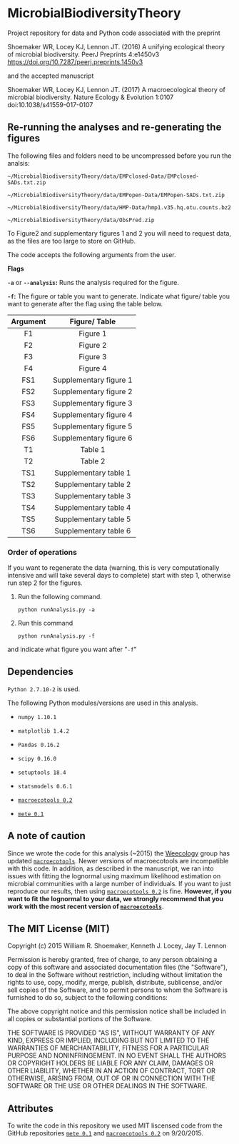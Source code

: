 # MicrobialBiodiversityTheory

Project repository for data and Python code associated with the preprint

Shoemaker WR, Locey KJ, Lennon JT. (2016) A unifying ecological theory of microbial biodiversity. PeerJ Preprints 4:e1450v3 https://doi.org/10.7287/peerj.preprints.1450v3

and the accepted manuscript

Shoemaker WR, Locey KJ, Lennon JT. (2017) A macroecological theory of microbial biodiversity. Nature Ecology & Evolution 1:0107 doi:10.1038/s41559-017-0107

## Re-running the analyses and re-generating the figures

The following files and folders need to be uncompressed before you run the analsis:

`~/MicrobialBiodiversityTheory/data/EMPclosed-Data/EMPclosed-SADs.txt.zip`

`~/MicrobialBiodiversityTheory/data/EMPopen-Data/EMPopen-SADs.txt.zip`

`~/MicrobialBiodiversityTheory/data/HMP-Data/hmp1.v35.hq.otu.counts.bz2`

`~/MicrobialBiodiversityTheory/data/ObsPred.zip`


To Figure2 and supplementary figures 1 and 2 you will need to request data, as the files are too large to store on GitHub.

The code accepts the following arguments from the user.

**Flags**

**`-a`** or **`--analysis`:** Runs the analysis required for the figure.

**`-f`:**  The figure or table you want to generate. Indicate what figure/ table you want to generate after the flag using the table below.

| Argument |          Figure/ Table         |
|:--------:|:-----------------------:|
|     F1    |         Figure 1        |
|     F2    |         Figure 2        |
|    F3    |  Figure 3  |
|    F4    | Figure 4 |
|    FS1    |  Supplementary figure 1 |
|    FS2    |  Supplementary figure 2 |
|    FS3    |  Supplementary figure 3 |
|    FS4    |  Supplementary figure 4 |
|    FS5    |  Supplementary figure 5 |
|    FS6    |  Supplementary figure 6 |
|     T1    |         Table 1        |
|     T2    |         Table 2        |
|    TS1    |  Supplementary table 1 |
|    TS2    |  Supplementary table 2 |
|    TS3    |  Supplementary table 3 |
|    TS4    |  Supplementary table 4 |
|    TS5    |  Supplementary table 5 |
|    TS6    |  Supplementary table 6 |

### Order of operations

If you want to regenerate the data (warning, this is very computationally intensive and will take several days to complete) start with step 1, otherwise run step 2 for the figures.

1) Run the following command.

	`python runAnalysis.py -a`

2) Run this command

	`python runAnalysis.py -f`

  and indicate what figure  you want after "`-f`"


## Dependencies

`Python 2.7.10-2` is used.

The following Python modules/versions are used in this analysis.

+ `numpy 1.10.1`

+ `matplotlib 1.4.2`

+ `Pandas 0.16.2`

+ `scipy 0.16.0`

+ `setuptools 18.4`

+ `statsmodels 0.6.1`

+ [`macroecotools 0.2`](https://github.com/weecology/macroecotools)

+ [`mete 0.1`](https://github.com/weecology/METE)


## A note of caution

Since we wrote the code for this analysis (~2015) the [Weecology](http://www.weecology.org/) group has updated [`macroecotools`](https://github.com/weecology/macroecotools). Newer versions of macroecotools are incompatible with this code. In addition, as described in the manuscript, we ran into issues with fitting the lognormal using maximum likelihood estimation on microbial communities with a large number of individuals. If you want to just reproduce our results, then using [`macroecotools 0.2`](https://github.com/weecology/macroecotools) is fine. **However, if you want to fit the lognormal to your data, we strongly recommend that you work with the most recent version of [`macroecotools`](https://github.com/weecology/macroecotools)**.


## The MIT License (MIT)

Copyright (c) 2015  William R. Shoemaker, Kenneth J. Locey, Jay T. Lennon

Permission is hereby granted, free of charge, to any person obtaining a copy
of this software and associated documentation files (the "Software"), to deal
in the Software without restriction, including without limitation the rights
to use, copy, modify, merge, publish, distribute, sublicense, and/or sell
copies of the Software, and to permit persons to whom the Software is
furnished to do so, subject to the following conditions:

The above copyright notice and this permission notice shall be included in
all copies or substantial portions of the Software.

THE SOFTWARE IS PROVIDED "AS IS", WITHOUT WARRANTY OF ANY KIND, EXPRESS OR
IMPLIED, INCLUDING BUT NOT LIMITED TO THE WARRANTIES OF MERCHANTABILITY,
FITNESS FOR A PARTICULAR PURPOSE AND NONINFRINGEMENT. IN NO EVENT SHALL THE
AUTHORS OR COPYRIGHT HOLDERS BE LIABLE FOR ANY CLAIM, DAMAGES OR OTHER
LIABILITY, WHETHER IN AN ACTION OF CONTRACT, TORT OR OTHERWISE, ARISING FROM,
OUT OF OR IN CONNECTION WITH THE SOFTWARE OR THE USE OR OTHER DEALINGS IN
THE SOFTWARE.

## Attributes

To write the code in this repository we used MIT liscensed code from the GitHub repositories [`mete 0.1`](https://github.com/weecology/METE) and [`macroecotools 0.2`](https://github.com/weecology/macroecotools) on 9/20/2015.
